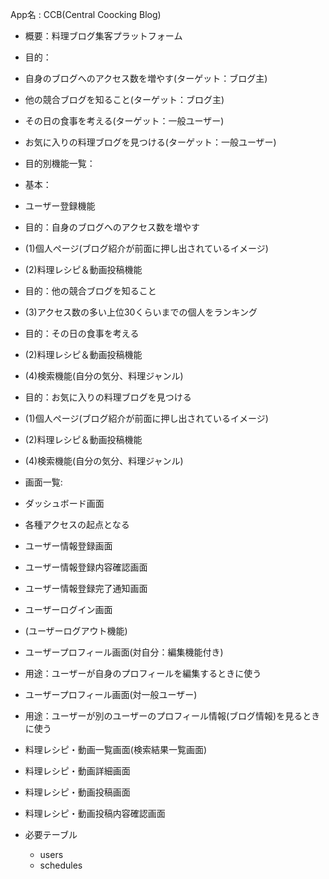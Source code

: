 
 App名 : CCB(Central Coocking Blog)
- 概要：料理ブログ集客プラットフォーム
- 目的：
 - 自身のブログへのアクセス数を増やす(ターゲット：ブログ主)
 - 他の競合ブログを知ること(ターゲット：ブログ主)
 - その日の食事を考える(ターゲット：一般ユーザー)
 - お気に入りの料理ブログを見つける(ターゲット：一般ユーザー)

- 目的別機能一覧：
 - 基本：
  - ユーザー登録機能

 - 目的：自身のブログへのアクセス数を増やす
  - (1)個人ページ(ブログ紹介が前面に押し出されているイメージ)
  - (2)料理レシピ＆動画投稿機能

 - 目的：他の競合ブログを知ること
  - (3)アクセス数の多い上位30くらいまでの個人をランキング

 - 目的：その日の食事を考える
  - (2)料理レシピ＆動画投稿機能
  - (4)検索機能(自分の気分、料理ジャンル)

 - 目的：お気に入りの料理ブログを見つける
  - (1)個人ページ(ブログ紹介が前面に押し出されているイメージ)
  - (2)料理レシピ＆動画投稿機能
  - (4)検索機能(自分の気分、料理ジャンル)



- 画面一覧:
 - ダッシュボード画面
  - 各種アクセスの起点となる

 - ユーザー情報登録画面
 - ユーザー情報登録内容確認画面
 - ユーザー情報登録完了通知画面
 - ユーザーログイン画面
 - (ユーザーログアウト機能)

 - ユーザープロフィール画面(対自分：編集機能付き)
  - 用途：ユーザーが自身のプロフィールを編集するときに使う
 - ユーザープロフィール画面(対一般ユーザー)
  - 用途：ユーザーが別のユーザーのプロフィール情報(ブログ情報)を見るときに使う

- 料理レシピ・動画一覧画面(検索結果一覧画面)
- 料理レシピ・動画詳細画面
- 料理レシピ・動画投稿画面
- 料理レシピ・動画投稿内容確認画面




- 必要テーブル
  - users
  - schedules



